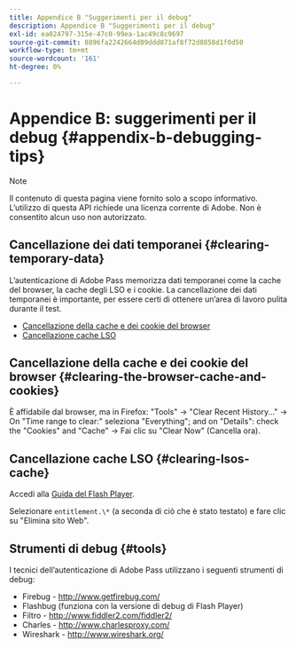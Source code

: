 ```yaml
---
title: Appendice B "Suggerimenti per il debug"
description: Appendice B "Suggerimenti per il debug"
exl-id: ea024797-315e-47c0-99ea-1ac49c8c9697
source-git-commit: 8896fa2242664d09ddd871af8f72d8858d1f0d50
workflow-type: tm+mt
source-wordcount: '161'
ht-degree: 0%

---
```


# Appendice B: suggerimenti per il debug {#appendix-b-debugging-tips}

>[!NOTE]
>
>Il contenuto di questa pagina viene fornito solo a scopo informativo. L’utilizzo di questa API richiede una licenza corrente di Adobe. Non è consentito alcun uso non autorizzato.


## Cancellazione dei dati temporanei {#clearing-temporary-data}

L’autenticazione di Adobe Pass memorizza dati temporanei come la cache del browser, la cache degli LSO e i cookie. La cancellazione dei dati temporanei è importante, per essere certi di ottenere un’area di lavoro pulita durante il test.

- [Cancellazione della cache e dei cookie del browser](#clearing-the-browser-cache-and-cookies)
- [Cancellazione cache LSO](#clearing-lsos-cache)


## Cancellazione della cache e dei cookie del browser {#clearing-the-browser-cache-and-cookies}

È affidabile dal browser, ma in Firefox: &quot;Tools&quot; -\> &quot;Clear Recent History...&quot; -\> On &quot;Time range to clear:&quot; seleziona &quot;Everything&quot;; and on &quot;Details&quot;: check the &quot;Cookies&quot; and &quot;Cache&quot; -\> Fai clic su &quot;Clear Now&quot; (Cancella ora).


## Cancellazione cache LSO {#clearing-lsos-cache}

Accedi alla [Guida del Flash Player](http://www.macromedia.com/support/documentation/en/flashplayer/help/settings_manager07.html).

Selezionare ```entitlement.\*``` (a seconda di ciò che è stato testato) e fare clic su &quot;Elimina sito Web&quot;.


## Strumenti di debug {#tools}

I tecnici dell’autenticazione di Adobe Pass utilizzano i seguenti strumenti di debug:

- Firebug - <http://www.getfirebug.com/>
- Flashbug (funziona con la versione di debug di Flash Player)
- Filtro - <http://www.fiddler2.com/fiddler2/>
- Charles - <http://www.charlesproxy.com/>
- Wireshark - <http://www.wireshark.org/>


<!--
## Related Information

- [Programmer Integration Guide](/help/authentication/programmer-integration-guide-overview.md)

- [Using Charles Proxy (Tech Note)](https://tve.zendesk.com/hc/en-us/articles/204962849-Using-Charles-Proxy)
-->

